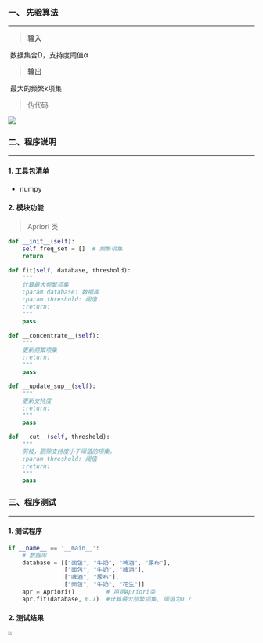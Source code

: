 ### 一、 先验算法

---

> **输入**

​	数据集合D，支持度阈值α 

> **输出**

​	最大的频繁k项集

> 伪代码

<img src="/Users/Setsuna/Documents/GitRepo/Apriori/%E5%AE%9E%E9%AA%8C%E6%8A%A5%E5%91%8A/process.png">





### 二、程序说明

------

#### 1. 工具包清单

- numpy



#### 2. 模块功能

> Apriori 类

```python 
def __init__(self):
    self.freq_set = []  # 频繁项集
    return
```

```python
def fit(self, database, threshold):
    """
    计算最大频繁项集
    :param database: 数据库
    :param threshold: 阈值
    :return:
    """
    pass
```

```python
def __concentrate__(self):
    """
    更新频繁项集
    :return: 
    """
    pass
```

```python
def __update_sup__(self):
    """
    更新支持度
    :return: 
    """
    pass
```

```python
def __cut__(self, threshold):
    """
    剪枝，删除支持度小于阈值的项集。
    :param threshold: 阈值
    :return: 
    """
    pass
```





### 三、程序测试

------

#### 1. 测试程序

```python
if __name__ == '__main__':
    # 数据库
    database = [["面包", "牛奶", "啤酒", "尿布"],
                ["面包", "牛奶", "啤酒"],
                ["啤酒", "尿布"],
                ["面包", "牛奶", "花生"]]
    apr = Apriori() 		# 声明Apriori类
    apr.fit(database, 0.7)	#计算最大频繁项集, 阈值为0.7.
```



#### 2. 测试结果

<img src="/Users/Setsuna/Documents/GitRepo/Apriori/%E5%AE%9E%E9%AA%8C%E6%8A%A5%E5%91%8A/result.png" style="zoom:45%"/>





